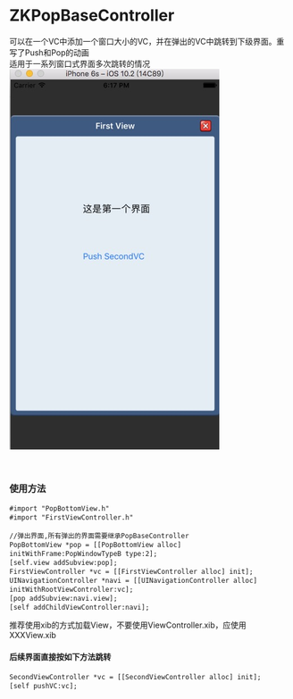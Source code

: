 # ZKPopBaseController
可以在一个VC中添加一个窗口大小的VC，并在弹出的VC中跳转到下级界面。重写了Push和Pop的动画  
适用于一系列窗口式界面多次跳转的情况  
    ![](https://github.com/HelloiWorld/ZKPopBaseController/blob/master/ZKPopBaseController/0C14A91F-73F6-4680-8207-63E8FEF916F2.png)
  
  
### 使用方法  
    #import "PopBottomView.h"  
    #import "FirstViewController.h"  
    
    //弹出界面,所有弹出的界面需要继承PopBaseController
    PopBottomView *pop = [[PopBottomView alloc] initWithFrame:PopWindowTypeB type:2];
    [self.view addSubview:pop];
    FirstViewController *vc = [[FirstViewController alloc] init];
    UINavigationController *navi = [[UINavigationController alloc] initWithRootViewController:vc];
    [pop addSubview:navi.view];
    [self addChildViewController:navi];

推荐使用xib的方式加载View，不要使用ViewController.xib，应使用XXXView.xib


#### 后续界面直接按如下方法跳转 
    SecondViewController *vc = [[SecondViewController alloc] init]; 
    [self pushVC:vc];  

